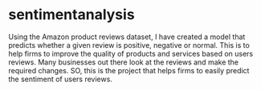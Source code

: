 # sentimentanalysis
Using the Amazon product reviews dataset, I have created a model that predicts whether a given review is positive, negative or normal. This is to help firms to improve the quality of products and services based on users reviews. Many businesses out there look at the reviews and make the required changes. SO, this is the project that helps firms to easily predict the sentiment of users reviews.
